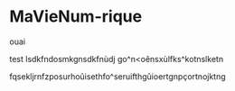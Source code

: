 # MaVieNum-rique
ouai


test lsdkfndosmkgnsdkfnùdj go^n<oênsxùlfks^kotnslketn 

fqsekljrnfzposurhoûisethfo^seruifthgûioertgnpçortnojktng
